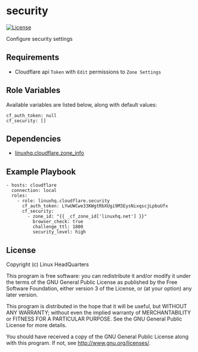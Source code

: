 # security

[![License](https://img.shields.io/badge/license-GPLv3-brightgreen.svg?style=flat)](COPYING)

Configure security settings

## Requirements

* Cloudflare api `Token` with `Edit` permissions to `Zone Settings`

## Role Variables

Available variables are listed below, along with default values:

    cf_auth_token: null
    cf_security: []

## Dependencies

* [linuxhq.cloudflare.zone_info](https://github.com/linuxhq/ansible-collection-cloudflare/tree/main/roles/zone_info)

## Example Playbook

    - hosts: cloudflare
      connection: local
      roles:
        - role: linuxhq.cloudflare.security
          cf_auth_token: LYwUWCwe33KWgtRbXUgi9M3EysNixqscjLpbuUfx
          cf_security:
            - zone_id: "{{ _cf_zone_id['linuxhq.net'] }}"
              browser_check: true
              challenge_ttl: 1800
              security_level: high

## License

Copyright (c) Linux HeadQuarters

This program is free software: you can redistribute it and/or modify
it under the terms of the GNU General Public License as published by
the Free Software Foundation, either version 3 of the License, or
(at your option) any later version.

This program is distributed in the hope that it will be useful,
but WITHOUT ANY WARRANTY; without even the implied warranty of
MERCHANTABILITY or FITNESS FOR A PARTICULAR PURPOSE. See the
GNU General Public License for more details.

You should have received a copy of the GNU General Public License
along with this program. If not, see <http://www.gnu.org/licenses/>.
